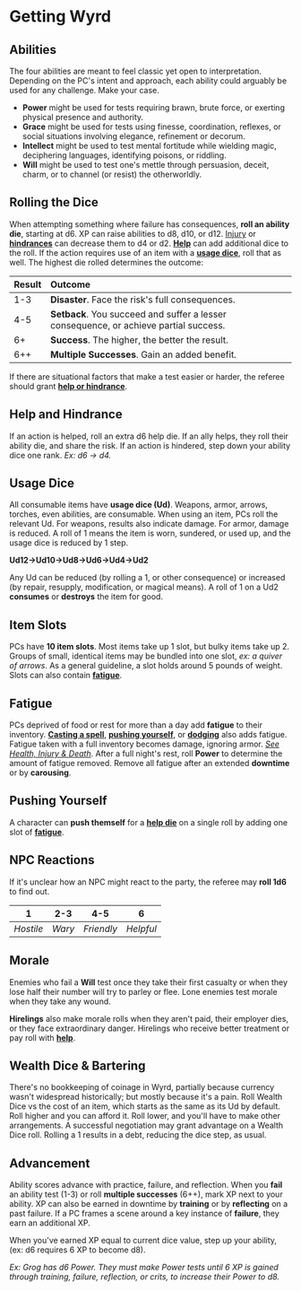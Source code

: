 # Getting Wyrd

## Abilities

The four abilities are meant to feel classic yet open to interpretation. Depending on the PC's intent and approach, each ability could arguably be used for any challenge. Make your case.

- **Power** might be used for tests requiring brawn, brute force, or exerting physical presence and authority.
- **Grace** might be used for tests using finesse, coordination, reflexes, or social situations involving elegance, refinement or decorum.
- **Intellect** might be used to test mental fortitude while wielding magic, deciphering languages, identifying poisons, or riddling.
- **Will** might be used to test one's mettle through persuasion, deceit, charm, or to channel (or resist) the otherworldly.

## Rolling the Dice

When attempting something where failure has consequences, **roll an ability die**, starting at d6. XP can raise abilities to d8, d10, or d12. [Injury](combat.md#health-injury-death) or **[hindrances](#help-and-hindrance)** can decrease them to d4 or d2. **[Help](#help-and-hindrance)** can add additional dice to the roll. If the action requires use of an item with a **[usage dice](#usage-dice)**, roll that as well. The highest die rolled determines the outcome:

| Result | Outcome                                                                               |
|:-------|:--------------------------------------------------------------------------------------|
| 1-3    | **Disaster**. Face the risk's full consequences.                                      |
| 4-5    | **Setback**. You succeed and suffer a lesser consequence, or achieve partial success. |
| 6+     | **Success**. The higher, the better the result.                                       |
| 6++    | **Multiple Successes**. Gain an added benefit.                                        |

If there are situational factors that make a test easier or harder, the referee should grant **[help or hindrance](#help-and-hindrance)**.

## Help and Hindrance

If an action is helped, roll an extra d6 help die. If an ally helps, they roll their ability die, and share the risk. If an action is hindered, step down your ability dice one rank. *Ex: d6 → d4.*

## Usage Dice

All consumable items have **usage dice (Ud)**. Weapons, armor, arrows, torches, even abilities, are consumable. When using an item, PCs roll the relevant Ud. For weapons, results also indicate damage. For armor, damage is reduced. A roll of 1 means the item is worn, sundered, or used up, and the usage dice is reduced by 1 step.

**Ud12→Ud10→Ud8→Ud6→Ud4→Ud2**

Any Ud can be reduced (by rolling a 1, or other consequence) or increased (by repair, resupply, modification, or magical means). A roll of 1 on a Ud2 **consumes** or **destroys** the item for good.

## Item Slots

PCs have **10 item slots**. Most items take up 1 slot, but bulky items take up 2. Groups of small, identical items may be bundled into one slot, *ex: a quiver of arrows*. As a general guideline, a slot holds around 5 pounds of weight. Slots can also contain **[fatigue](#fatigue)**.

## Fatigue

PCs deprived of food or rest for more than a day add **fatigue** to their inventory. **[Casting a spell](magic.md#casting-a-spell)**, **[pushing yourself](#pushing-yourself)**, or **[dodging](combat.md#nimble-dodge)** also adds fatigue. Fatigue taken with a full inventory becomes damage, ignoring armor. *[See Health, Injury & Death](combat.md#health-injury-death)*. After a full night's rest, roll **Power** to determine the amount of fatigue removed. Remove all fatigue after an extended **downtime** or by **carousing**.

## Pushing Yourself

A character can **push themself** for a **[help die](#help-and-hindrance)** on a single roll by adding one slot of **[fatigue](#fatigue)**.

## NPC Reactions

If it's unclear how an NPC might react to the party, the referee may **roll 1d6** to find out.

| 1        | 2-3   | 4-5      | 6        |
|:--------:|:-----:|:--------:|:--------:|
| *Hostile* | *Wary* | *Friendly* | *Helpful* |

## Morale

Enemies who fail a **Will** test once they take their first casualty or when they lose half their number will try to parley or flee. Lone enemies test morale when they take any wound.

**Hirelings** also make morale rolls when they aren't paid, their employer dies, or they face extraordinary danger. Hirelings who receive better treatment or pay roll with **[help](#help-and-hindrance)**.

## Wealth Dice & Bartering

There's no bookkeeping of coinage in Wyrd, partially because currency wasn't widespread historically; but mostly because it's a pain.
Roll Wealth Dice vs the cost of an item, which starts as the same as its Ud by default. Roll higher and you can afford it. Roll lower, and you'll have to make other arrangements. A successful negotiation may grant advantage on a Wealth Dice roll. Rolling a 1 results in a debt, reducing the dice step, as usual.

## Advancement

Ability scores advance with practice, failure, and reflection. When you **fail** an ability test (1-3) or roll **multiple successes** (6++), mark XP next to your ability. XP can also be earned in downtime by **training** or by **reflecting** on a past failure. If a PC frames a scene around a key instance of **failure**, they earn an additional XP.

When you've earned XP equal to current dice value, step up your ability, (ex: d6 requires 6 XP to become d8).

*Ex: Grog has d6 Power. They must make Power tests until 6 XP is gained through training, failure, reflection, or crits, to increase their Power to d8.*
